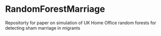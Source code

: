# RandomForestMarriage
Repositorty for paper on simulation of UK Home Office random forests for detecting sham marriage in migrants
